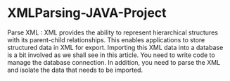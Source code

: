 # XMLParsing-JAVA-Project
Parse XML : XML provides the ability to represent hierarchical structures with its parent-child relationships. This enables applications to store structured data in XML for export. Importing this XML data into a database is a bit involved as we shall see in this article. You need to write code to manage the database connection. In addition, you need to parse the XML and isolate the data that needs to be imported.
